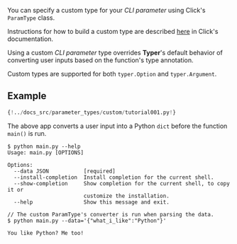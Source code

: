 You can specify a custom type for your *CLI parameter* using Click's `ParamType` class.

Instructions for how to build a custom type are described [here](https://click.palletsprojects.com/en/7.x/parameters/#implementing-custom-types) in Click's documentation.

Using a custom *CLI parameter* type overrides **Typer**'s default behavior of converting user inputs based on the function's type annotation.

Custom types are supported for both `typer.Option` and `typer.Argument`.

## Example

```Python hl_lines="33"
{!../docs_src/parameter_types/custom/tutorial001.py!}
```

The above app converts a user input into a Python `dict` before the function `main()` is run.

<div class="termy">

```console
$ python main.py --help
Usage: main.py [OPTIONS]

Options:
  --data JSON           [required]
  --install-completion  Install completion for the current shell.
  --show-completion     Show completion for the current shell, to copy it or
                        customize the installation.
  --help                Show this message and exit.

// The custom ParamType's converter is run when parsing the data.
$ python main.py --data='{"what_i_like":"Python"}'

You like Python? Me too!
```

</div>
